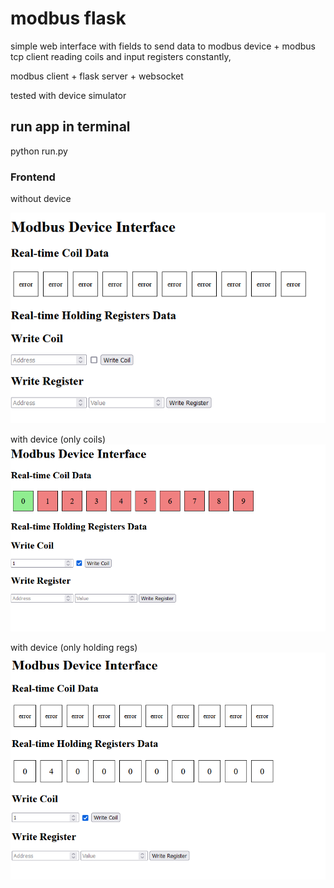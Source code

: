 # modbus flask
simple web interface with fields to send data to modbus device + modbus tcp client reading coils and input registers constantly,

modbus client + flask server + websocket

tested with device simulator
## run app in terminal
python run.py
### Frontend

without device

![img.png](img.png)

with device (only coils)
![img_1.png](img_1.png)

with device (only holding regs)
![img_2.png](img_2.png)
